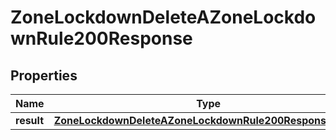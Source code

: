 

# ZoneLockdownDeleteAZoneLockdownRule200Response


## Properties

| Name | Type | Description | Notes |
|------------ | ------------- | ------------- | -------------|
|**result** | [**ZoneLockdownDeleteAZoneLockdownRule200ResponseResult**](ZoneLockdownDeleteAZoneLockdownRule200ResponseResult.md) |  |  [optional] |



